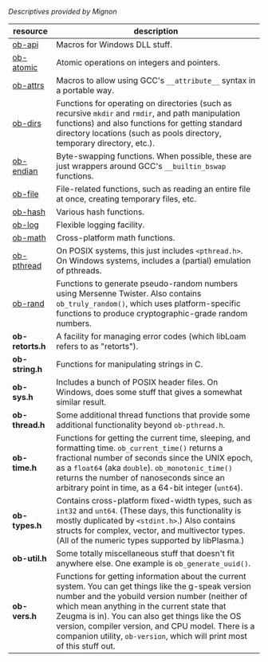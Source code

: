 *Descriptives provided by Mignon*

|resource  |description                                                       |
|----------|------------------------------------------------------------------|
|[ob-api](ob-api.h)       | Macros for Windows DLL stuff.                                         |
|[ob-atomic](ob-atomic.h) | Atomic operations on integers and pointers.                           |
|[ob-attrs](ob-attrs.h)   | Macros to allow using GCC's `__attribute__` syntax in a portable way. |
|[ob-dirs](ob-dirs.h)     | Functions for operating on directories (such as recursive `mkdir` and `rmdir`, and path manipulation functions) and also functions for getting standard directory locations (such as pools directory, temporary directory, etc.). |
|[ob-endian](ob-endian.h) | Byte-swapping functions.  When possible, these are just wrappers around GCC's `__builtin_bswap` functions. |
|[ob-file](ob-file.h)     | File-related functions, such as reading an entire file at once, creating temporary files, etc. |
|[ob-hash](ob-hash.h)     | Various hash functions. |
|[ob-log](ob-log.h)       | Flexible logging facility. |
|[ob-math](ob-math.h)     | Cross-platform math functions. |
|[ob-pthread](ob-pthread.h) | On POSIX systems, this just includes `<pthread.h>`.  On Windows systems, includes a (partial) emulation of pthreads. |
|[ob-rand](ob-rand.h)     | Functions to generate pseudo-random numbers using Mersenne Twister.  Also contains `ob_truly_random()`, which uses platform-specific functions to produce cryptographic-grade random numbers.|
|**ob-retorts.h** | A facility for managing error codes (which libLoam refers to as "retorts").|
|**ob-string.h** | Functions for manipulating strings in C. |
|**ob-sys.h** | Includes a bunch of POSIX header files.  On Windows, does some stuff that gives a somewhat similar result.|
|**ob-thread.h** | Some additional thread functions that provide some additional functionality beyond `ob-pthread.h`.|
|**ob-time.h** | Functions for getting the current time, sleeping, and formatting time.  `ob_current_time()` returns a fractional number of seconds since the UNIX epoch, as a `float64` (aka `double`).  `ob_monotonic_time()` returns the number of nanoseconds since an arbitrary point in time, as a 64-bit integer (`unt64`).|
|**ob-types.h** | Contains cross-platform fixed-width types, such as `int32` and `unt64`.  (These days, this functionality is mostly duplicated by `<stdint.h>`.)  Also contains structs for complex, vector, and multivector types.  (All of the numeric types supported by libPlasma.)|
|**ob-util.h** | Some totally miscellaneous stuff that doesn't fit anywhere else.  One example is `ob_generate_uuid()`.|
|**ob-vers.h** | Functions for getting information about the current system.  You can get things like the g-speak version number and the yobuild version number (neither of which mean anything in the current state that Zeugma is in).  You can also get things like the OS version, compiler version, and CPU model.  There is a companion utility, `ob-version`, which will print most of this stuff out.|

